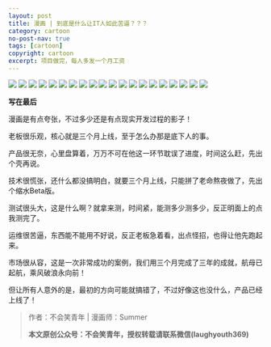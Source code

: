 ```yaml
---
layout: post
title: 漫画 | 到底是什么让IT人如此苦逼？？？
category: cartoon
no-post-nav: true
tags: [cartoon]
copyright: cartoon
excerpt: 项目做完，每人多发一个月工资
---
```


![](http://favorites.ren/assets/images/2020/cartoon/kubi/kubi01.jpg)
![](http://favorites.ren/assets/images/2020/cartoon/kubi/kubi02.jpg)
![](http://favorites.ren/assets/images/2020/cartoon/kubi/kubi03.jpg)
![](http://favorites.ren/assets/images/2020/cartoon/kubi/kubi04.jpg)
![](http://favorites.ren/assets/images/2020/cartoon/kubi/kubi05.jpg)
![](http://favorites.ren/assets/images/2020/cartoon/kubi/kubi06.jpg)
![](http://favorites.ren/assets/images/2020/cartoon/kubi/kubi07.jpg)
![](http://favorites.ren/assets/images/2020/cartoon/kubi/kubi08.jpg)
![](http://favorites.ren/assets/images/2020/cartoon/kubi/kubi09.jpg)
![](http://favorites.ren/assets/images/2020/cartoon/kubi/kubi10.jpg)
![](http://favorites.ren/assets/images/2020/cartoon/kubi/kubi11.jpg)
![](http://favorites.ren/assets/images/2020/cartoon/kubi/kubi12.jpg)
![](http://favorites.ren/assets/images/2020/cartoon/kubi/kubi13.jpg)
![](http://favorites.ren/assets/images/2020/cartoon/kubi/kubi14.jpg)
![](http://favorites.ren/assets/images/2020/cartoon/kubi/kubi15.jpg)
![](http://favorites.ren/assets/images/2020/cartoon/kubi/kubi16.jpg)
![](http://favorites.ren/assets/images/2020/cartoon/kubi/kubi17.jpg)
![](http://favorites.ren/assets/images/2020/cartoon/kubi/kubi18.jpg)
![](http://favorites.ren/assets/images/2020/cartoon/kubi/kubi19.jpg)
![](http://favorites.ren/assets/images/2020/cartoon/kubi/kubi20.jpg)

**写在最后**

漫画是有点夸张，不过多少还是有点现实开发过程的影子！

老板很乐观，核心就是三个月上线，至于怎么办那是底下人的事。

产品很无奈，心里盘算着，万万不可在他这一环节耽误了进度，时间这么赶，先出个壳再说。

技术很慌张，还什么都没搞明白，就要三个月上线，只能拼了老命熬夜做了，先出个缩水Beta版。

测试很头大，这是什么啊？就拿来测，时间紧，能测多少测多少，反正明面上的点我测完了。

运维很苦逼，东西能不能用不好说，反正老板急着看，出点怪招，也得让他先跑起来。

市场很从容，这是一次非常成功的案例，我们用三个月完成了三年的成就，航母已起航，乘风破浪永向前！

但让所有人意外的是，最初的方向可能就搞错了，不过好像这也没什么，产品已经上线了！


>作者：不会笑青年 | 漫画师：Summer
>
>**本文原创公众号：不会笑青年，授权转载请联系微信(laughyouth369)**